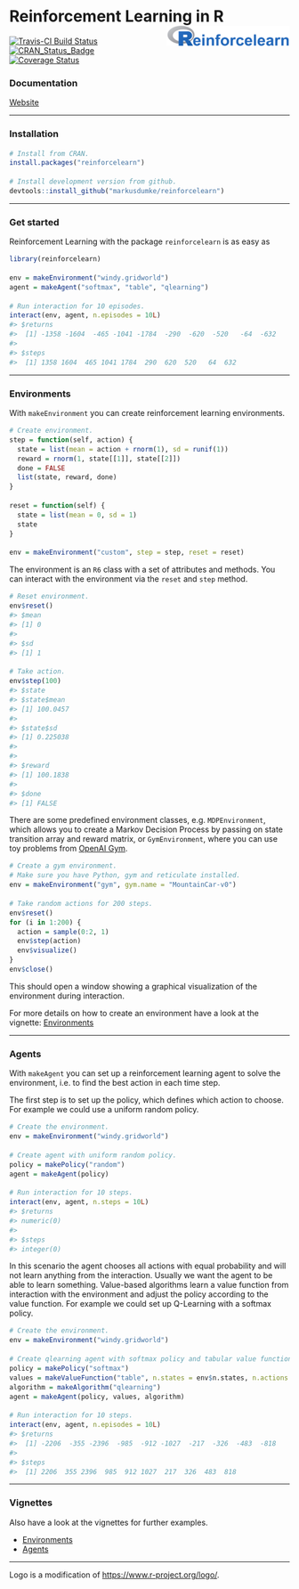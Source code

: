 
Reinforcement Learning in R <img src="man/figures/logo.png" align="right" height="36"/>
=======================================================================================

[![Travis-CI Build Status](https://travis-ci.org/markusdumke/reinforcelearn.svg?branch=master)](https://travis-ci.org/markusdumke/reinforcelearn) [![CRAN\_Status\_Badge](http://www.r-pkg.org/badges/version/reinforcelearn)](https://cran.r-project.org/package=reinforcelearn) [![Coverage Status](https://img.shields.io/codecov/c/github/markusdumke/reinforcelearn/master.svg?maxAge=600)](https://codecov.io/github/markusdumke/reinforcelearn?branch=master)

### Documentation

[Website](https://markusdumke.github.io/reinforcelearn)

------------------------------------------------------------------------

### Installation

``` r
# Install from CRAN.
install.packages("reinforcelearn")

# Install development version from github.
devtools::install_github("markusdumke/reinforcelearn")
```

------------------------------------------------------------------------

### Get started

Reinforcement Learning with the package `reinforcelearn` is as easy as

``` r
library(reinforcelearn)

env = makeEnvironment("windy.gridworld")
agent = makeAgent("softmax", "table", "qlearning")

# Run interaction for 10 episodes.
interact(env, agent, n.episodes = 10L)
#> $returns
#>  [1] -1358 -1604  -465 -1041 -1784  -290  -620  -520   -64  -632
#> 
#> $steps
#>  [1] 1358 1604  465 1041 1784  290  620  520   64  632
```

------------------------------------------------------------------------

### Environments

With `makeEnvironment` you can create reinforcement learning environments.

``` r
# Create environment.
step = function(self, action) {
  state = list(mean = action + rnorm(1), sd = runif(1))
  reward = rnorm(1, state[[1]], state[[2]])
  done = FALSE
  list(state, reward, done)
}

reset = function(self) {
  state = list(mean = 0, sd = 1)
  state
}

env = makeEnvironment("custom", step = step, reset = reset)
```

The environment is an `R6` class with a set of attributes and methods. You can interact with the environment via the `reset` and `step` method.

``` r
# Reset environment.
env$reset()
#> $mean
#> [1] 0
#> 
#> $sd
#> [1] 1

# Take action.
env$step(100)
#> $state
#> $state$mean
#> [1] 100.0457
#> 
#> $state$sd
#> [1] 0.225038
#> 
#> 
#> $reward
#> [1] 100.1838
#> 
#> $done
#> [1] FALSE
```

There are some predefined environment classes, e.g. `MDPEnvironment`, which allows you to create a Markov Decision Process by passing on state transition array and reward matrix, or `GymEnvironment`, where you can use toy problems from [OpenAI Gym](https://gym.openai.com/).

``` r
# Create a gym environment.
# Make sure you have Python, gym and reticulate installed.
env = makeEnvironment("gym", gym.name = "MountainCar-v0")

# Take random actions for 200 steps.
env$reset()
for (i in 1:200) {
  action = sample(0:2, 1)
  env$step(action)
  env$visualize()
}
env$close()
```

This should open a window showing a graphical visualization of the environment during interaction.

For more details on how to create an environment have a look at the vignette: [Environments](https://markusdumke.github.io/reinforcelearn/articles/environments.html)

------------------------------------------------------------------------

### Agents

With `makeAgent` you can set up a reinforcement learning agent to solve the environment, i.e. to find the best action in each time step.

The first step is to set up the policy, which defines which action to choose. For example we could use a uniform random policy.

``` r
# Create the environment.
env = makeEnvironment("windy.gridworld")

# Create agent with uniform random policy.
policy = makePolicy("random")
agent = makeAgent(policy)

# Run interaction for 10 steps.
interact(env, agent, n.steps = 10L)
#> $returns
#> numeric(0)
#> 
#> $steps
#> integer(0)
```

In this scenario the agent chooses all actions with equal probability and will not learn anything from the interaction. Usually we want the agent to be able to learn something. Value-based algorithms learn a value function from interaction with the environment and adjust the policy according to the value function. For example we could set up Q-Learning with a softmax policy.

``` r
# Create the environment.
env = makeEnvironment("windy.gridworld")

# Create qlearning agent with softmax policy and tabular value function.
policy = makePolicy("softmax")
values = makeValueFunction("table", n.states = env$n.states, n.actions = env$n.actions)
algorithm = makeAlgorithm("qlearning")
agent = makeAgent(policy, values, algorithm)

# Run interaction for 10 steps.
interact(env, agent, n.episodes = 10L)
#> $returns
#>  [1] -2206  -355 -2396  -985  -912 -1027  -217  -326  -483  -818
#> 
#> $steps
#>  [1] 2206  355 2396  985  912 1027  217  326  483  818
```

------------------------------------------------------------------------

### Vignettes

Also have a look at the vignettes for further examples.

-   [Environments](https://markusdumke.github.io/reinforcelearn/articles/environments.html)
-   [Agents](https://markusdumke.github.io/reinforcelearn/articles/agents.html)

------------------------------------------------------------------------

Logo is a modification of <https://www.r-project.org/logo/>.
